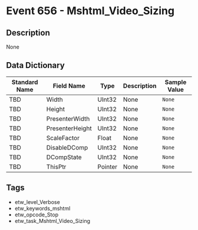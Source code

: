 # Event 656 - Mshtml_Video_Sizing

## Description
None

## Data Dictionary
|Standard Name|Field Name|Type|Description|Sample Value|
|---|---|---|---|---|
|TBD|Width|UInt32|None|`None`|
|TBD|Height|UInt32|None|`None`|
|TBD|PresenterWidth|UInt32|None|`None`|
|TBD|PresenterHeight|UInt32|None|`None`|
|TBD|ScaleFactor|Float|None|`None`|
|TBD|DisableDComp|UInt32|None|`None`|
|TBD|DCompState|UInt32|None|`None`|
|TBD|ThisPtr|Pointer|None|`None`|

## Tags
* etw_level_Verbose
* etw_keywords_mshtml
* etw_opcode_Stop
* etw_task_Mshtml_Video_Sizing